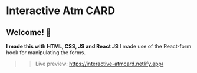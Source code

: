 # Interactive Atm CARD

## Welcome! 👋

**I made this with HTML, CSS, JS and React JS**
I made use of the React-form hook for manipulating the forms.

>>Live preview: https://interactive-atmcard.netlify.app/